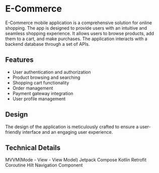 # E-Commerce 

E-Commerce mobile application is a comprehensive solution for online shopping. The app is designed to provide users with an intuitive and seamless shopping experience. It allows users to browse products, add them to a cart, and make purchases. The application interacts with a backend database through a set of APIs.

## Features
- User authentication and authorization
- Product browsing and searching
- Shopping cart functionality
- Order management
- Payment gateway integration
- User profile management

## Design
The design of the application is meticulously crafted to ensure a user-friendly interface and an engaging user experience.

## Technical Details
MVVM(Mode - View - View Model)
Jetpack Compose
Kotlin
Retrofit
Coroutine
Hilt
Navigation Component
